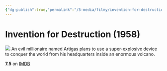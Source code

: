 ```yaml
---
{"dg-publish":true,"permalink":"/5-media/filmy/invention-for-destruction/","contentClasses":"movie","tags":["to-watch","фильм","#Adventure","#Fantasy","#Sci-Fi"],"created":"2024-01-20T01:36:45.387+03:00","updated":"2024-01-20T01:55:02.308+03:00"}
---
```


# Invention for Destruction (1958)
![](https://m.media-amazon.com/images/M/MV5BYTViZmFlOTEtZDYyZi00MWFhLTg5NjAtNWVjYTgyN2I5MjliXkEyXkFqcGdeQXVyMTA4NDI1NTQx._V1_SX300.jpg)
An evil millionaire named Artigas plans to use a super-explosive device to conquer the world from his headquarters inside an enormous volcano.

**7.5** on [IMDB](https://www.imdb.com/title/tt0052374)
